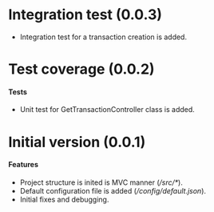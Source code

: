 # Integration test (0.0.3)
* Integration test for a transaction creation is added.

# Test coverage (0.0.2)
#### Tests
* Unit test for GetTransactionController class is added.

# Initial version (0.0.1)
#### Features
* Project structure is inited is MVC manner (_/src/*_).
* Default configuration file is added (_/config/default.json_).
* Initial fixes and debugging.
